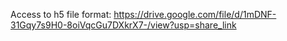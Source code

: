 Access to h5 file format: https://drive.google.com/file/d/1mDNF-31Gqy7s9H0-8oiVqcGu7DXkrX7-/view?usp=share_link
